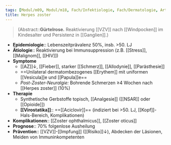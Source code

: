 ```yaml
---
tags: [Modul/m09, Modul/m18, Fach/Infektiologie, Fach/Dermatologie, Art/Pathologie]
title: Herpes zoster
---
```

> (Abstract::**Gürtelrose.** Reaktivierung [[VZV]] nach [[Windpocken]] im Kindesalter und Persistenz in [[Ganglien]].)
- **Epidemiologie**:: Lebenszeitprävalenz 50%, insb. >50. LJ
- **Ätiologie**:: Reaktivierung bei Immunsuppression (z.B. [[Stress]], [[Malignom]], [[HIV]])
- **Symptome**
	- [[AZ]]↓, [[Fieber]], starker [[Schmerz]], [[Allodynie]], [[Parästhesie]]
	- ==Unilateral dermatombezogenes [[Erythem]] mit uniformen [[Vesicula]]e und [[Papula]]e==
	- *Post-Zoster-Neuralgie:* Bohrende Schmerzen ≥4 Wochen nach [[Herpes zoster]] (10%)
- **Therapie**
	- Synthetische Gerbstoffe topisch, [[Analgesie]] ([[NSAR]] oder [[Opioide]])
	- **[[Virostatika]]**:: ==[[Aciclovir]]== (indiziert bei >50. LJ, [[Kopf]]-Hals-Bereich, Komplikationen)
- **Komplikationen**:: [[Zoster ophthalmicus]], [[Zoster oticus]]
- **Prognose**:: 70% folgenlose Ausheilung
- **Prävention**:: [[VZV]]-[[Impfung]] ([[Risiko]]↓), Abdecken der Läsionen, Meiden von Immuninkompetenten